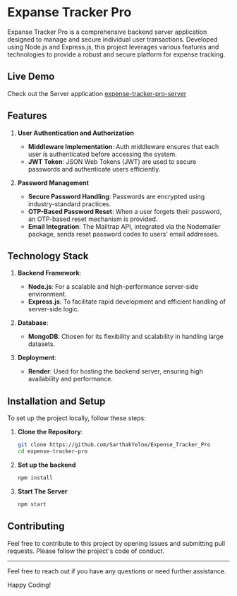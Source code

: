 # Expanse Tracker Pro

Expanse Tracker Pro is a comprehensive backend server application designed to manage and secure individual user transactions. Developed using Node.js and Express.js, this project leverages various features and technologies to provide a robust and secure platform for expense tracking.

## Live Demo

Check out the Server application [expense-tracker-pro-server](https://expense-tracker-pro-server.onrender.com/)

## Features

1. **User Authentication and Authorization**
   - **Middleware Implementation**: Auth middleware ensures that each user is authenticated before accessing the system.
   - **JWT Token**: JSON Web Tokens (JWT) are used to secure passwords and authenticate users efficiently.

2. **Password Management**
   - **Secure Password Handling**: Passwords are encrypted using industry-standard practices.
   - **OTP-Based Password Reset**: When a user forgets their password, an OTP-based reset mechanism is provided.
   - **Email Integration**: The Mailtrap API, integrated via the Nodemailer package, sends reset password codes to users' email addresses.

## Technology Stack

1. **Backend Framework**: 
   - **Node.js**: For a scalable and high-performance server-side environment.
   - **Express.js**: To facilitate rapid development and efficient handling of server-side logic.

2. **Database**:
   - **MongoDB**: Chosen for its flexibility and scalability in handling large datasets.

3. **Deployment**:
   - **Render**: Used for hosting the backend server, ensuring high availability and performance.

## Installation and Setup

To set up the project locally, follow these steps:

1. **Clone the Repository**:
   
   ```bash
   git clone https://github.com/SarthakYelne/Expense_Tracker_Pro
   cd expense-tracker-pro
   ```
   
2. **Set up the backend**

    ```bash
    npm install
    ```

3. **Start The Server**

   ```bash
   npm start
   ```

## Contributing

Feel free to contribute to this project by opening issues and submitting pull requests. Please follow the project's code of conduct.

---

Feel free to reach out if you have any questions or need further assistance.

Happy Coding! 
